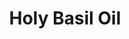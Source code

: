 ---
name: Holy Basil Oil
title: Holy Basil Oil
details:
  - detail:
      key: Plant Part
      value: Leaves
  - detail:
      key: Usage/Application
      value: Fragrance, Flavour, Pharma
  - detail:
      key: Botanical Name
      value: Ocimum sanctum L
  - detail:
      key: CAS Number
      value: 91845-35-1
  - detail:
      key: Flash Point Deg Fahrenheit
      value: 204.80 deg F. TCC ( 96.00 deg C)
  - detail:
      key: Form Of Chemicals
      value: Liquid
  - detail:
      key: Refractive Index
      value: 1.50100 to 1.52100 @ 20.00 deg C
  - detail:
      key: Specific Gravity Degree Celsius
      value: 0.95400 to 0.99400 @ 25.00 deg C
  - detail:
      key: Packing Size
      value: 5, 25, 200 Kg
  - detail:
      key: Packing Type
      value: Can, Barrel
  - detail:
      key: Brand
      value: Natural Aroma
showOnHome: false
thumbnail: https://5.imimg.com/data5/SELLER/Default/2021/12/CX/VF/KK/3823480/holy-basil-oil-500x500.jpg
productImages:
  - https://ucarecdn.com/8213c725-21d0-4ac0-ad5e-c1975c20032b/
category: natural isolates
---